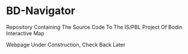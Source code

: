 # BD-Navigator
Repository Containing The Source Code To The IS/PBL Project Of Bodin Interactive Map

Webpage Under Construction, Check Back Later
